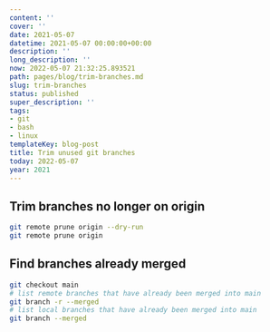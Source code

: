 ```yaml
---
content: ''
cover: ''
date: 2021-05-07
datetime: 2021-05-07 00:00:00+00:00
description: ''
long_description: ''
now: 2022-05-07 21:32:25.893521
path: pages/blog/trim-branches.md
slug: trim-branches
status: published
super_description: ''
tags:
- git
- bash
- linux
templateKey: blog-post
title: Trim unused git branches
today: 2022-05-07
year: 2021
---
```


## Trim branches no longer on origin

```bash
git remote prune origin --dry-run
git remote prune origin
```

## Find branches already merged

``` bash
git checkout main
# list remote branches that have already been merged into main
git branch -r --merged
# list local branches that have already been merged into main
git branch --merged
```